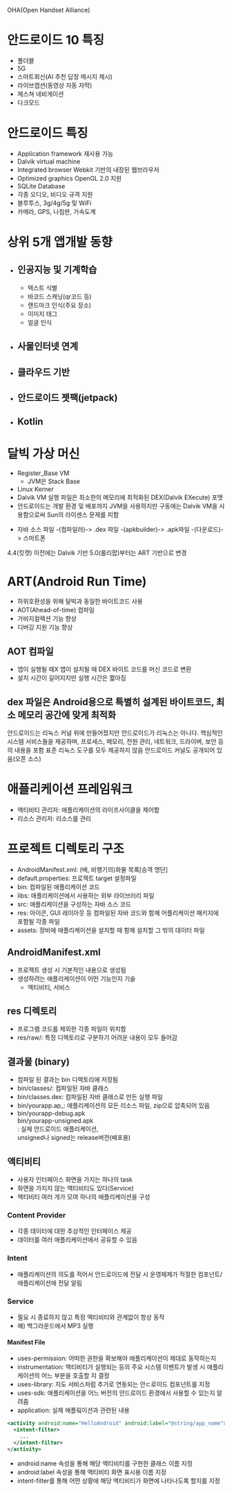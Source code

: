 OHA(Open Handset Alliance)

# 안드로이드 10 특징

- 폴더블
- 5G
- 스마트회신(AI 추천 답장 메시지 제시)
- 라이브캡션(동영상 자동 자막)
- 제스쳐 네비게이션
- 다크모드

# 안드로이드 특징

- Application framework	재사용 가능
- Dalvik virtual machine	
- Integrated browser	Webkit 기반의 내장된 웹브라우저
- Optimized graphics	OpenGL 2.0 지원
- SQLite Database		
- 각종 오디오, 비디오 규격 지원
- 블루투스, 3g/4g/5g 및 WiFi
- 카메라, GPS, 나침판, 가속도계

# 상위 5개 앱개발 동향

- ## 인공지능 및 기계학습

    - 텍스트 식별
    - 바코드 스캐닝(qr코드 등)
    - 랜드마크 인식(주요 장소)
    - 이미지 태그
    - 얼굴 인식

- ## 사물인터넷 연계

- ## 클라우드 기반

- ## 안드로이드 젯팩(jetpack)

- ## Kotlin

# 달빅 가상 머신

- Register_Base VM
	- JVM은 Stack Base
- Linux Kerner
- Dalvik VM 실행 파일은 최소한의 메모리에 최적화된 DEX(Dalvik EXecute) 포맷
- 안드로이드는 개발 환경 및 배포까지 JVM을 사용하지만 구동에는 Dalvik VM을 사용함으로써 Sun의 라이센스 문제를 피함

* 자바 소스 파일 -(컴파일러)-> .dex 파일 -(apkbuilder)-> .apk파일 -(다운로드)-> 스마트폰

4.4(킷캣) 이전에는 Dalvik 기반
5.0(롤리팝)부터는 ART 기반으로 변경

# ART(Android Run Time)

- 하위호환성을 위해 달빅과 동일한 바이트코드 사용
- AOT(Ahead-of-time) 컴파일
- 가비지컬렉션 기능 향상
- 디버깅 지원 기능 향상

## AOT 컴파일

- 앱이 실행될 때X
  앱이 설치될 때 DEX 바이트 코드를 머신 코드로 변환
- 설치 시간이 길어지지만 실행 시간은 짧아짐

## dex 파일은 Android용으로 특별히 설계된 바이트코드, 최소 메모리 공간에 맞게 최적화

안드로이드는 리눅스 커널 위에 만들어졌지만 안드로이드가 리눅스는 아니다.
핵심적인 시스템 서비스들을 제공하며, 프로세스, 메모리, 전원 관리, 네트워크, 드라이버, 보안 등의 내용을 포함
표준 리눅스 도구를 모두 제공하지 않음
안드로이드 커널도 공개되어 있음(오픈 소스)

# 애플리케이션 프레임워크

- 액티비티 관리자: 애플리케이션의 라이프사이클을 제어함
- 리소스 관리자: 리소스를 관리

# 프로젝트 디렉토리 구조

- AndroidManifest.xml: (배, 비행기의)화물 목록[승객 명단]
- default.properties: 프로젝트 target 설정파일
- bin: 컴파일된 애플리케이션 코드
- libs: 애플리케이션에서 사용하는 외부 라이브러리 파일
- src: 애플리케이션을 구성하는 자바 소스 코드
- res: 아이콘, GUI 레이아웃 등 컴파일된 자바 코드와 함께 어플리케이션 패키지에 포함될 각종 파일
- assets: 장비에 애플리케이션을 설치할 때 함께 설치할 그 밖의 데이터 파일

## AndroidManifest.xml

- 프로젝트 생성 시 기본적인 내용으로 생성됨
- 생성하려는 애플리케이션이 어떤 기능인지 기술
  - 액티비티, 서비스

## res 디렉토리

- 프로그램 코드를 제외한 각종 파일이 위치함
- res/raw/: 특정 디렉토리로 구분하기 어려운 내용이 모두 들어감

## 결과물 (binary)

- 컴파일 된 결과는 bin 디렉토리에 저장됨
- bin/classes/: 컴파일된 자바 클래스
- bin/classes.dex: 컴파일된 자바 클래스로 만든 실행 파일
- bin/yourapp.ap_: 애플리케이션의 모든 리소스 파일, zip으로 압축되어 있음
- bin/yourapp-debug.apk  
  bin/yourapp-unsigned.apk  
  : 실제 안드로이드 애플리케이션,  
  unsigned나 signed는 release버전(배포용)

## 액티비티

- 사용자 인터페이스 화면을 가지는 하나의 task  
- 화면을 가지지 않는 액티비티도 있다(Service)
- 액티비티 여러 개가 모여 하나의 애플리케이션을 구성

### Content Provider

- 각종 데이터에 대한 추상적인 인터페이스 제공
- 데이터를 여러 애플리케이션에서 공유할 수 있음

### Intent

- 애플리케이션의 의도를 적어서 안드로이드에 전달 시 운영체제가 적절한 컴포넌트/애플리케이션에 전달 알림

### Service

- 필요 시 종료하지 않고 특정 액티비티와 관계없이 항상 동작
- 예) 백그라운드에서 MP3 실행

#### Manifest File

- uses-permission: 어떠한 권한을 확보해야 애플리케이션이 제대로 동작하는지
- instrumentation: 액티비티가 실행되는 등의 주요 시스템 이벤트가 발생 시 애플리케이션의 어느 부분을 호출할 지 결정
- uses-library: 지도 서비스처럼 추가로 연동되는 안ㄷ로이드 컴포넌트를 지정
- uses-sdk: 애플리케이션을 어느 버전의 안드로이드 환경에서 사용할 수 있는지 알려줌
- application: 실제 애플맄이션과 관련된 내용

```xml
<activity android:name="HelloAndroid" android:label="@string/app_name">
  <intent-filter>
    ...
  </intent-filter>
</activity>
```

- android:name 속성을 통해 해당 액티비티를 구현한 클래스 이름 지정
- android:label 속성을 통해 액티비티 화면 표시용 이름 지정
- intent-filter를 통해 어떤 상황에 해당 액티비티가 화면에 나타나도록 할지를 지정